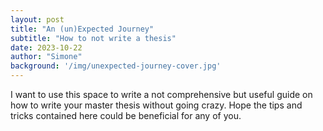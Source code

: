 ```yaml
---
layout: post
title: "An (un)Expected Journey"
subtitle: "How to not write a thesis"
date: 2023-10-22
author: "Simone"
background: '/img/unexpected-journey-cover.jpg'
---
```


I want to use this space to write a not comprehensive but useful guide on how to write your master thesis without going crazy. Hope the tips and tricks contained here could be beneficial for any of you.